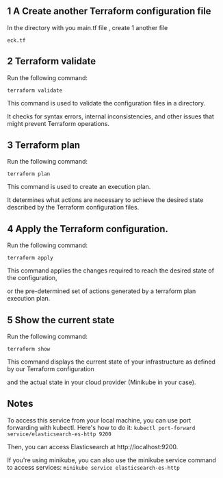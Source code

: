 ## 1 A Create another Terraform configuration file

In the directory with you main.tf file , create 1 another file

`eck.tf`

## 2 Terraform validate

Run the following command:

`terraform validate`

This command is used to validate the configuration files in a directory.

It checks for syntax errors, internal inconsistencies, and other issues that might prevent Terraform operations.

## 3 Terraform plan

Run the following command:

`terraform plan`

This command is used to create an execution plan.

It determines what actions are necessary to achieve the desired state described by the Terraform configuration files.

## 4 Apply the Terraform configuration.

Run the following command:

`terraform apply`

This command applies the changes required to reach the desired state of the configuration,

or the pre-determined set of actions generated by a terraform plan execution plan.

## 5 Show the current state

Run the following command:

`terraform show`

This command displays the current state of your infrastructure as defined by our Terraform configuration 

and the actual state in your cloud provider (Minikube in your case).

## Notes 

To access this service from your local machine, you can use port forwarding with kubectl.
Here's how to do it:
`kubectl port-forward service/elasticsearch-es-http 9200`

Then, you can access Elasticsearch at http://localhost:9200. 

If you're using minikube, you can also use the minikube service command to access services:
`minikube service elasticsearch-es-http`
